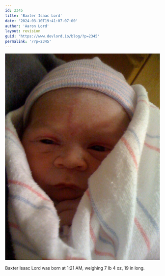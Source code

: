 ```yaml
---
id: 2345
title: 'Baxter Isaac Lord'
date: '2024-03-10T19:41:07-07:00'
author: 'Aaron Lord'
layout: revision
guid: 'https://www.devlord.io/blog/?p=2345'
permalink: '/?p=2345'
---
```


<p class="mobile-photo"><a href="/wp-content/uploads/2011/10/photo-726426.jpg"><img src="/wp-content/uploads/2011/10/photo-726426.jpg?w=225" border="0" alt="" /></a></p>Baxter Isaac Lord was born at 1:21 AM, weighing 7 lb 4 oz, 19 in long.<div class="blogger-post-footer"><img width='1' height='1' src="https://www.devlord.io/blog/baxter-isaac-lord/"' /></div>